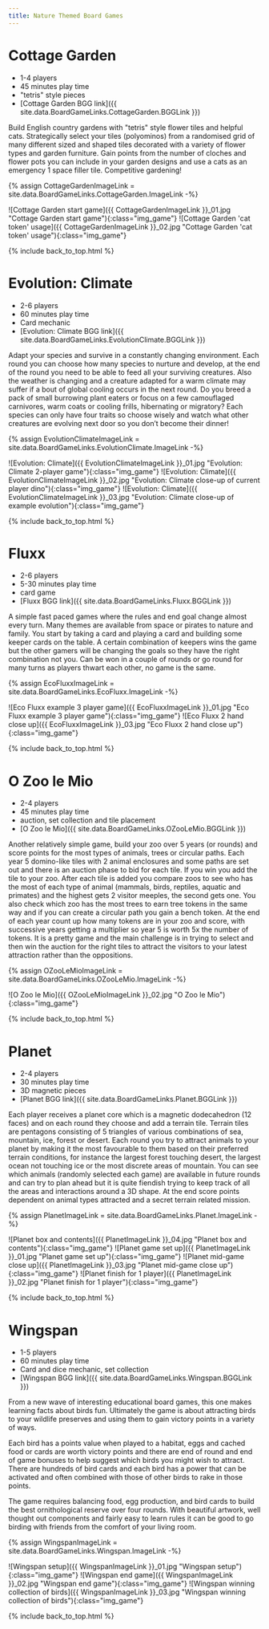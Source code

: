```yaml
---
title: Nature Themed Board Games
---
```


# Cottage Garden

* 1-4 players
* 45 minutes play time
* "tetris" style pieces
* [Cottage Garden BGG link]({{ site.data.BoardGameLinks.CottageGarden.BGGLink }})

Build English country gardens with "tetris" style flower tiles and helpful cats.
Strategically select your tiles (polyominos) from a randomised grid of many different sized and shaped tiles decorated with a variety of flower types and garden furniture.
Gain points from the number of cloches and flower pots you can include in your garden designs and use a cats as an emergency 1 space filler tile.
Competitive gardening!

{% assign CottageGardenImageLink = site.data.BoardGameLinks.CottageGarden.ImageLink -%}

![Cottage Garden start game]({{ CottageGardenImageLink }}_01.jpg "Cottage Garden start game"){:class="img_game"}
![Cottage Garden 'cat token' usage]({{ CottageGardenImageLink }}_02.jpg "Cottage Garden 'cat token' usage"){:class="img_game"}

{% include back_to_top.html %}

# Evolution: Climate

* 2-6 players
* 60 minutes play time
* Card mechanic
* [Evolution: Climate BGG link]({{ site.data.BoardGameLinks.EvolutionClimate.BGGLink }})

Adapt your species and survive in a constantly changing environment.
Each round you can choose how many species to nurture and develop, at the end of the round you need to be able to feed all your surviving creatures.
Also the weather is changing and a creature adapted for a warm climate may suffer if a bout of global cooling occurs in the next round.
Do you breed a pack of small burrowing plant eaters or focus on a few camouflaged carnivores, warm coats or cooling frills, hibernating or migratory?
Each species can only have four traits so choose wisely and watch what other creatures are evolving next door so you don’t become their dinner!

{% assign EvolutionClimateImageLink = site.data.BoardGameLinks.EvolutionClimate.ImageLink -%}

![Evolution: Climate]({{ EvolutionClimateImageLink }}_01.jpg "Evolution: Climate 2-player game"){:class="img_game"}
![Evolution: Climate]({{ EvolutionClimateImageLink }}_02.jpg "Evolution: Climate close-up of current player dino"){:class="img_game"}
![Evolution: Climate]({{ EvolutionClimateImageLink }}_03.jpg "Evolution: Climate close-up of example evolution"){:class="img_game"}

{% include back_to_top.html %}

# Fluxx

* 2-6 players
* 5-30 minutes play time
* card game
* [Fluxx BGG link]({{ site.data.BoardGameLinks.Fluxx.BGGLink }})

A simple fast paced games where the rules and end goal change almost every turn.
Many themes are available from space or pirates to nature and family.
You start by taking a card and playing a card and building some keeper cards on the table.
A certain combination of keepers wins the game but the other gamers will be changing the goals so they have the right combination not you.
Can be won in a couple of rounds or go round for many turns as players thwart each other, no game is the same.

{% assign EcoFluxxImageLink = site.data.BoardGameLinks.EcoFluxx.ImageLink -%}

![Eco Fluxx example 3 player game]({{ EcoFluxxImageLink }}_01.jpg "Eco Fluxx example 3 player game"){:class="img_game"}
![Eco Fluxx 2 hand close up]({{ EcoFluxxImageLink }}_03.jpg "Eco Fluxx 2 hand close up"){:class="img_game"}

{% include back_to_top.html %}

# O Zoo le Mio

* 2-4 players
* 45 minutes play time
* auction, set collection and tile placement
* [O Zoo le Mio]({{ site.data.BoardGameLinks.OZooLeMio.BGGLink }})

Another relatively simple game, build your zoo over 5 years (or rounds) and score points for the most types of animals, trees or circular paths.
Each year 5 domino-like tiles with 2 animal enclosures and some paths are set out and there is an auction phase to bid for each tile.
If you win you add the tile to your zoo.
After each tile is added you compare zoos to see who has the most of each type of animal (mammals, birds, reptiles, aquatic and primates) and the highest gets 2 visitor meeples, the second gets one.
You also check which zoo has the most trees to earn tree tokens in the same way and if you can create a circular path you gain a bench token.
At the end of each year count up how many tokens are in your zoo and score, with successive years getting a multiplier so year 5 is worth 5x the number of tokens.
It is a pretty game and the main challenge is in trying to select and then win the auction for the right tiles to attract the visitors to your latest attraction rather than the oppositions.

{% assign OZooLeMioImageLink = site.data.BoardGameLinks.OZooLeMio.ImageLink -%}

![O Zoo le Mio]({{ OZooLeMioImageLink }}_02.jpg "O Zoo le Mio"){:class="img_game"}

{% include back_to_top.html %}

# Planet

* 2-4 players
* 30 minutes play time
* 3D magnetic pieces
* [Planet BGG link]({{ site.data.BoardGameLinks.Planet.BGGLink }})

Each player receives a planet core which is a magnetic dodecahedron (12 faces) and on each round they choose and add a terrain tile.
Terrain tiles are pentagons consisting of 5 triangles of various combinations of sea, mountain, ice, forest or desert.
Each round you try to attract animals to your planet by making it the most favourable to them based on their preferred terrain conditions, for instance the largest forest touching desert, the largest ocean not touching ice or the most discrete areas of mountain.
You can see which animals (randomly selected each game) are available in future rounds and can try to plan ahead but it is quite fiendish trying to keep track of all the areas and interactions around a 3D shape.
At the end score points dependent on animal types attracted and a secret terrain related mission.

{% assign PlanetImageLink = site.data.BoardGameLinks.Planet.ImageLink -%}

![Planet box and contents]({{ PlanetImageLink }}_04.jpg "Planet box and contents"){:class="img_game"}
![Planet game set up]({{ PlanetImageLink }}_01.jpg "Planet game set up"){:class="img_game"}
![Planet mid-game close up]({{ PlanetImageLink }}_03.jpg "Planet mid-game close up"){:class="img_game"}
![Planet finish for 1 player]({{ PlanetImageLink }}_02.jpg "Planet finish for 1 player"){:class="img_game"}

{% include back_to_top.html %}

# Wingspan

* 1-5 players
* 60 minutes play time
* Card and dice mechanic, set collection
* [Wingspan BGG link]({{ site.data.BoardGameLinks.Wingspan.BGGLink }})

From a new wave of interesting educational board games, this one makes learning facts about birds fun.
Ultimately the game is about attracting birds to your wildlife preserves and using them to gain victory points in a variety of ways.

Each bird has a points value when played to a habitat, eggs and cached food or cards are worth victory points and there are end of round and end of game bonuses to help suggest which birds you might wish to attract.
There are hundreds of bird cards and each bird has a power that can be activated and often combined with those of other birds to rake in those points.

The game requires balancing food, egg production, and bird cards to build the best ornithological reserve over four rounds.
With beautiful artwork, well thought out components and fairly easy to learn rules it can be good to go birding with friends from the comfort of your living room.

{% assign WingspanImageLink = site.data.BoardGameLinks.Wingspan.ImageLink -%}

![Wingspan setup]({{ WingspanImageLink }}_01.jpg "Wingspan setup"){:class="img_game"}
![Wingspan end game]({{ WingspanImageLink }}_02.jpg "Wingspan end game"){:class="img_game"}
![Wingspan winning collection of birds]({{ WingspanImageLink }}_03.jpg "Wingspan winning collection of birds"){:class="img_game"}

{% include back_to_top.html %}
